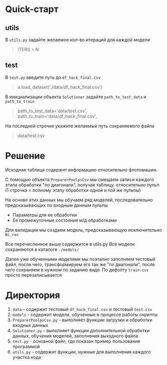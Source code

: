 ﻿
# Quick-старт
## utils
В  ```utils.py```  задайте желаемое кол-во итераций для каждой модели
>ITERS = N
## test
В ```test.py``` введите путь до ```df_hack_final.csv```
>a.load_dataset('./data/df_hack_final.csv')

В инициализации объекта ```Solutioner```  задайте ```path_to_test_data``` и ```path_to_train```
>path_to_test_data='data/test.csv',  
path_to_train='data/df_hack_final.csv', 

На последней строчке укажите желаемый путь сохраняемого файла
>data/test.csv 

# Решение

Исходная таблица содержит информацию относительно флотомашин.

С помощью объекта ```PreparerPoolpsCsv``` мы смещаем записи каждого этапа обработки "по диагонали", получая таблицу, относительно пульп (1 строчка = полному этапу обработки одной и той же пульпы)

На основе этих данных мы обучаем ряд моделей, последовательно предсказывающих по входным данным пульпы
* Параметры для ее обработки
* Ее промежуточные состояния м/д обработками

Для валидации мы создаем модель, предсказывающую исключительно ```Ni_rec```

Все перечисленное выше содержится в utils.py
Все модели сохраняются в каталоге  ```./models/```

Далее уже обученными моделями мы поэтапно заполняем тестовый файл, после чего, трансформируем его так же "по диагонали", после чего сохраняем в нужном по заданию виде.
 По дефолту ```train.csv``` просто перезаписывается

# Директория

1)  ```data``` - содержит тестовый ```df_hack_final.csv``` и тестовый ```test.csv```
2) ```models``` - содержит модели, обученные в процессе работы скрипты
3) ```PreparerPoolpsCsv.py``` - выполняет функции загрузки и обработки входных данных
4) ```Solutioner.py``` - выполняет функции дополнительной обработки данных, обучения моделей, заполнения выходного файла
5)  ```test.py``` - основной файл, где показан пример пользования программой
6) ```utils.py``` - содержит функции, нужные для выполнения каждого участка кода



